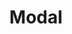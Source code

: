 ---
title: Modal
description: Pass data to an Ionic Modal
weight: 27
lastmod: 2020-04-12T10:11:30-02:00
draft: false
vimeo: 348518734
emoji: 📱
---